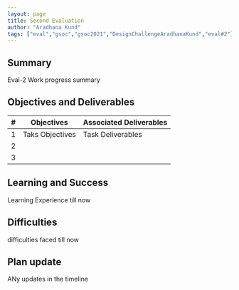 ```yaml
---
layout: page
title: Second Evaluation
author: "Aradhana Kund"
tags: ["eval","gsoc","gsoc2021","DesignChallengeAradhanaKund","eval#2"]
---
```


## Summary
Eval-2 Work progress summary


## Objectives and Deliverables
| \# | Objectives                    | Associated Deliverables         |
| --- | ----------------------------- | ---------------------------------------------- |
| 1 | Taks Objectives  | Task Deliverables |
| 2 |   |  |
| 3 |   |  |


## Learning and Success
Learning Experience till now 

## Difficulties
difficulties faced till now

## Plan update
ANy updates in the timeline
